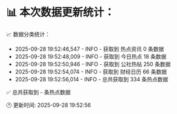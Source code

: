 📊 本次数据更新统计：
==========================

📈 数据分类统计：
- 2025-09-28 19:52:46,547 - INFO - 获取到 热点资讯 0 条数据
- 2025-09-28 19:52:48,009 - INFO - 获取到 今日热点 18 条数据
- 2025-09-28 19:52:50,946 - INFO - 获取到 公社热帖 250 条数据
- 2025-09-28 19:52:54,074 - INFO - 获取到 财经日历 66 条数据
- 2025-09-28 19:52:56,014 - INFO - 总共获取到 334 条热点数据

✅ 总共获取到 - 条热点数据

🕐 更新时间: 2025-09-28 19:52:56
